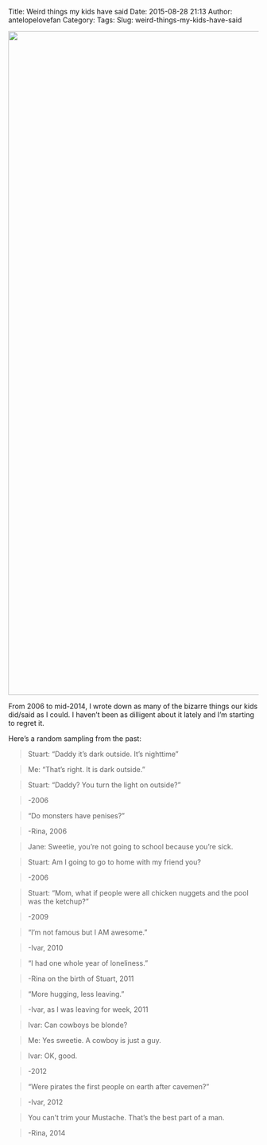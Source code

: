Title: Weird things my kids have said
Date: 2015-08-28 21:13
Author: antelopelovefan
Category: 
Tags: 
Slug: weird-things-my-kids-have-said

<img src="https://d262ilb51hltx0.cloudfront.net/max/800/1*VFA1SgsTxVwSPSGzotx_Nw.jpeg" width="1000" height="1333" />

From 2006 to mid-2014, I wrote down as many of the bizarre things our kids did/said as I could. I haven’t been as dilligent about it lately and I’m starting to regret it.

Here’s a random sampling from the past:

> Stuart: “Daddy it’s dark outside. It’s nighttime”

> Me: “That’s right. It is dark outside.”

> Stuart: “Daddy? You turn the light on outside?”

> -2006

> “Do monsters have penises?”

> -Rina, 2006

> Jane: Sweetie, you’re not going to school because you’re sick.

> Stuart: Am I going to go to home with my friend you?

> -2006

> Stuart: “Mom, what if people were all chicken nuggets and the pool was the ketchup?”

> -2009

> “I’m not famous but I AM awesome.”

> -Ivar, 2010

> “I had one whole year of loneliness.”

> -Rina on the birth of Stuart, 2011

> “More hugging, less leaving.”

> -Ivar, as I was leaving for week, 2011

> Ivar: Can cowboys be blonde?

> Me: Yes sweetie. A cowboy is just a guy.

> Ivar: OK, good.

> -2012

> “Were pirates the first people on earth after cavemen?”

> -Ivar, 2012

> You can’t trim your Mustache. That’s the best part of a man.

> -Rina, 2014

